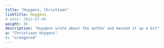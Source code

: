 ```yaml
---
title: "Huygens, Christiaan"
linkTitle: Huygens
# date: 2022-07-06
weight: 45
description: "Huygens wrote about the aether and messed it up a bit"
a: "Christiaan Huygens"
c: "orangered"
---
```



